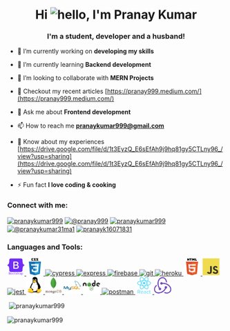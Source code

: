 <h1 align="center">Hi <img src="https://raw.githubusercontent.com/blackcater/blackcater/master/images/Hi.gif" alt="hello"/>, I'm Pranay Kumar</h1>
<h3 align="center">I'm a student, developer and a husband!</h3>

- 🔭 I’m currently working on **developing my skills**

- 🌱 I’m currently learning **Backend development**

- 👯 I’m looking to collaborate with **MERN Projects**

- 📝 Checkout my recent articles [https://pranay999.medium.com/](https://pranay999.medium.com/)

- 💬 Ask me about **Frontend development**

- 📫 How to reach me **pranaykumar999@gmail.com**

- 📄 Know about my experiences [https://drive.google.com/file/d/1t3EyzQ_E6sEfAh9j9hq81gy5CTLny96_/view?usp=sharing](https://drive.google.com/file/d/1t3EyzQ_E6sEfAh9j9hq81gy5CTLny96_/view?usp=sharing)

- ⚡ Fun fact **I love coding & cooking**

<h3 align="left">Connect with me:</h3>
<p align="left">
<a href="https://linkedin.com/in/pranaykumar999" target="blank"><img align="center" src="https://image.flaticon.com/icons/png/512/174/174857.png" alt="pranaykumar999" height="30" width="40" style="background:white;" /></a>
<a href="https://medium.com/@pranay999" target="blank"><img align="center" src="https://cdn4.iconfinder.com/data/icons/social-media-2210/24/Medium-512.png" alt="@pranay999" height="30" width="40" style="background:white;" /></a>
<a href="https://codepen.io/pranaykumar999" target="blank"><img align="center" src="https://iconape.com/wp-content/files/gc/51514/svg/codepen-icon.svg" alt="pranaykumar999" height="30" width="40" style="background:white;" /></a>
<a href="https://www.hackerrank.com/@pranaykumar31ma1" target="blank"><img align="center" src="https://d3keuzeb2crhkn.cloudfront.net/hackerrank/assets/styleguide/logo_wordmark-f5c5eb61ab0a154c3ed9eda24d0b9e31.svg" alt="@pranaykumar31ma1" height="30" width="40" style="background:white;"/></a>
<a href="https://twitter.com/pranayk16071831" target="blank"><img align="center" src="https://images.vexels.com/media/users/3/137419/isolated/preview/b1a3fab214230557053ed1c4bf17b46c-twitter-icon-logo-by-vexels.png" alt="pranayk16071831" height="30" width="40" style="background:white;" /></a>
</p>


<h3 align="left">Languages and Tools:</h3>
<p align="left"> <a href="https://getbootstrap.com" target="_blank"> <img src="https://raw.githubusercontent.com/devicons/devicon/master/icons/bootstrap/bootstrap-plain-wordmark.svg" alt="bootstrap" width="40" height="40"/> </a> <a href="https://www.w3schools.com/css/" target="_blank"> <img src="https://raw.githubusercontent.com/devicons/devicon/master/icons/css3/css3-original-wordmark.svg" alt="css3" width="40" height="40"/> </a> <a href="https://www.cypress.io" target="_blank"> <img src="https://iconape.com/wp-content/files/gj/370774/svg/370774.svg" alt="cypress" width="40" height="40"/> </a> <a href="https://expressjs.com" target="_blank"> <img src="https://raw.githubusercontent.com/aleksandryackovlev/openapi-mock-express-middleware/master/assets/express-logo.png" alt="express" width="40" height="40"/> </a> <a href="https://firebase.google.com/" target="_blank"> <img src="https://www.vectorlogo.zone/logos/firebase/firebase-icon.svg" alt="firebase" width="40" height="40"/> </a> <a href="https://git-scm.com/" target="_blank"> <img src="https://www.vectorlogo.zone/logos/git-scm/git-scm-icon.svg" alt="git" width="40" height="40"/> </a> <a href="https://heroku.com" target="_blank"> <img src="https://www.vectorlogo.zone/logos/heroku/heroku-icon.svg" alt="heroku" width="40" height="40"/> </a> <a href="https://www.w3.org/html/" target="_blank"> <img src="https://raw.githubusercontent.com/devicons/devicon/master/icons/html5/html5-original-wordmark.svg" alt="html5" width="40" height="40"/> </a> <a href="https://developer.mozilla.org/en-US/docs/Web/JavaScript" target="_blank"> <img src="https://raw.githubusercontent.com/devicons/devicon/master/icons/javascript/javascript-original.svg" alt="javascript" width="40" height="40"/> </a> <a href="https://jestjs.io" target="_blank"> <img src="https://www.vectorlogo.zone/logos/jestjsio/jestjsio-icon.svg" alt="jest" width="40" height="40"/> </a> <a href="https://www.linux.org/" target="_blank"> <img src="https://raw.githubusercontent.com/devicons/devicon/master/icons/linux/linux-original.svg" alt="linux" width="40" height="40"/> </a> <a href="https://www.mongodb.com/" target="_blank"> <img src="https://raw.githubusercontent.com/devicons/devicon/master/icons/mongodb/mongodb-original-wordmark.svg" alt="mongodb" width="40" height="40"/> </a> <a href="https://www.mysql.com/" target="_blank"> <img src="https://raw.githubusercontent.com/devicons/devicon/master/icons/mysql/mysql-original-wordmark.svg" alt="mysql" width="40" height="40"/> </a> <a href="https://nodejs.org" target="_blank"> <img src="https://raw.githubusercontent.com/devicons/devicon/master/icons/nodejs/nodejs-original-wordmark.svg" alt="nodejs" width="40" height="40"/> </a> <a href="https://postman.com" target="_blank"> <img src="https://www.vectorlogo.zone/logos/getpostman/getpostman-icon.svg" alt="postman" width="40" height="40"/> </a> <a href="https://reactjs.org/" target="_blank"> <img src="https://raw.githubusercontent.com/devicons/devicon/master/icons/react/react-original-wordmark.svg" alt="react" width="40" height="40"/> </a> <a href="https://redux.js.org" target="_blank"> <img src="https://raw.githubusercontent.com/devicons/devicon/master/icons/redux/redux-original.svg" alt="redux" width="40" height="40"/> </a> </p>


<p>&nbsp;<img align="center" src="https://github-readme-stats.vercel.app/api?username=pranaykumar999&show_icons=true&theme=algolia&include_all_commits=true&locale=en" alt="pranaykumar999"/></p>

<p><img align="center" src="https://github-readme-streak-stats.herokuapp.com/?user=pranaykumar999&theme=algolia" alt="pranaykumar999" /></p>
